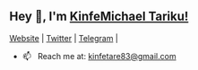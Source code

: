 ## Hey 👋, I'm [KinfeMichael Tariku!](https://kinfish.farmui.com)
[Website](https://kinfish.farmui.com//) |
[Twitter](https://twitter.com/kinfishT) |
[Telegram](https://t.me/Kinfe123) |
- 📫 &nbsp; Reach me at: kinfetare83@gmail.com



